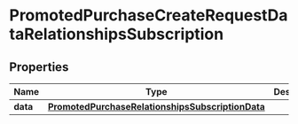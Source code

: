 

# PromotedPurchaseCreateRequestDataRelationshipsSubscription


## Properties

| Name | Type | Description | Notes |
|------------ | ------------- | ------------- | -------------|
|**data** | [**PromotedPurchaseRelationshipsSubscriptionData**](PromotedPurchaseRelationshipsSubscriptionData.md) |  |  [optional] |



